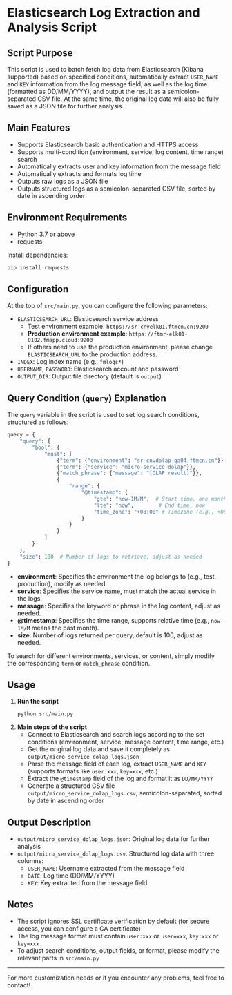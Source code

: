 # Elasticsearch Log Extraction and Analysis Script

## Script Purpose

This script is used to batch fetch log data from Elasticsearch (Kibana supported) based on specified conditions, automatically extract `USER_NAME` and `KEY` information from the log message field, as well as the log time (formatted as DD/MM/YYYY), and output the result as a semicolon-separated CSV file. At the same time, the original log data will also be fully saved as a JSON file for further analysis.

## Main Features
- Supports Elasticsearch basic authentication and HTTPS access
- Supports multi-condition (environment, service, log content, time range) search
- Automatically extracts user and key information from the message field
- Automatically extracts and formats log time
- Outputs raw logs as a JSON file
- Outputs structured logs as a semicolon-separated CSV file, sorted by date in ascending order

## Environment Requirements
- Python 3.7 or above
- requests

Install dependencies:
```bash
pip install requests
```

## Configuration
At the top of `src/main.py`, you can configure the following parameters:
- `ELASTICSEARCH_URL`: Elasticsearch service address
  - Test environment example: `https://sr-cnvelk01.ftmcn.cn:9200`
  - **Production environment example**: `https://ftmr-elk01-0102.fmapp.cloud:9200`
  - If others need to use the production environment, please change `ELASTICSEARCH_URL` to the production address.
- `INDEX`: Log index name (e.g., `fmlogs*`)
- `USERNAME`, `PASSWORD`: Elasticsearch account and password
- `OUTPUT_DIR`: Output file directory (default is `output`)

## Query Condition (`query`) Explanation
The `query` variable in the script is used to set log search conditions, structured as follows:

```python
query = {
    "query": {
        "bool": {
            "must": [
                {"term": {"environment": "sr-cnvdolap-qa04.ftmcn.cn"}},  # Environment variable, modify as needed
                {"term": {"service": "micro-service-dolap"}},             # Service name, modify as needed
                {"match_phrase": {"message": "[OLAP result]"}},           # Log content keyword, modify as needed
                {
                    "range": {
                        "@timestamp": {
                            "gte": "now-1M/M",  # Start time, one month before now
                            "lte": "now",        # End time, now
                            "time_zone": "+08:00" # Timezone (e.g., +08:00 for China)
                        }
                    }
                }
            ]
        }
    },
    "size": 100  # Number of logs to retrieve, adjust as needed
}
```

- **environment**: Specifies the environment the log belongs to (e.g., test, production), modify as needed.
- **service**: Specifies the service name, must match the actual service in the logs.
- **message**: Specifies the keyword or phrase in the log content, adjust as needed.
- **@timestamp**: Specifies the time range, supports relative time (e.g., `now-1M/M` means the past month).
- **size**: Number of logs returned per query, default is 100, adjust as needed.

To search for different environments, services, or content, simply modify the corresponding `term` or `match_phrase` condition.

## Usage
1. **Run the script**
   ```bash
   python src/main.py
   ```
2. **Main steps of the script**
   - Connect to Elasticsearch and search logs according to the set conditions (environment, service, message content, time range, etc.)
   - Get the original log data and save it completely as `output/micro_service_dolap_logs.json`
   - Parse the message field of each log, extract `USER_NAME` and `KEY` (supports formats like `user:xxx`, `key=xxx`, etc.)
   - Extract the `@timestamp` field of the log and format it as `DD/MM/YYYY`
   - Generate a structured CSV file `output/micro_service_dolap_logs.csv`, semicolon-separated, sorted by date in ascending order

## Output Description
- `output/micro_service_dolap_logs.json`: Original log data for further analysis
- `output/micro_service_dolap_logs.csv`: Structured log data with three columns:
  - `USER_NAME`: Username extracted from the message field
  - `DATE`: Log time (DD/MM/YYYY)
  - `KEY`: Key extracted from the message field

## Notes
- The script ignores SSL certificate verification by default (for secure access, you can configure a CA certificate)
- The log message format must contain `user:xxx` or `user=xxx`, `key:xxx` or `key=xxx`
- To adjust search conditions, output fields, or format, please modify the relevant parts in `src/main.py`

---
For more customization needs or if you encounter any problems, feel free to contact!